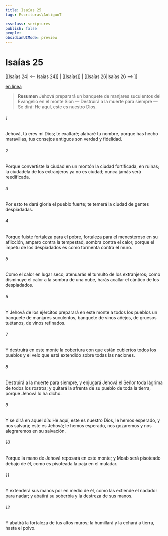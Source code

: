 ```yaml
---
title: Isaías 25
tags: Escrituras\AntiguoT

cssclass: scriptures
publish: false
people:
obsidianUIMode: preview
---
```


# Isaías 25
[[Isaías 24| <-- Isaías 24]] | [[Isaías]] | [[Isaías 26|Isaías 26 --> ]]

[en línea](https://churchofjesuschrist.org/study/scriptures/ot/isa/25?lang=spa)

> __Resumen__
Jehová preparará un banquete de manjares suculentos del Evangelio en el monte Sion — Destruirá a la muerte para siempre — Se dirá: He aquí, este es nuestro Dios.

###### 1 
Jehová, tú eres mi Dios; te exaltaré; alabaré tu nombre, porque has hecho maravillas, tus consejos antiguos son verdad y fidelidad.

###### 2 
Porque convertiste la ciudad en un montón  la ciudad fortificada, en ruinas; la ciudadela de los extranjeros ya no es ciudad; nunca jamás será reedificada.

###### 3 
Por esto te dará gloria el pueblo fuerte; te temerá la ciudad de gentes despiadadas.

###### 4 
Porque fuiste fortaleza para el pobre, fortaleza para el menesteroso en su aflicción, amparo contra la tempestad, sombra contra el calor, porque el ímpetu de los despiadados es como tormenta contra el muro.

###### 5 
Como el calor en lugar seco,  atenuarás el tumulto de los extranjeros; como disminuye el calor a la sombra de una nube,  harás acallar el cántico de los despiadados.

###### 6 
Y Jehová de los ejércitos preparará en este monte a todos los pueblos un banquete de manjares suculentos, banquete de vinos añejos, de gruesos tuétanos, de vinos refinados.

###### 7 
Y destruirá en este monte la cobertura con que están cubiertos todos los pueblos y el velo que está extendido sobre todas las naciones.

###### 8 
Destruirá a la muerte para siempre, y enjugará Jehová el Señor toda lágrima de todos los rostros; y quitará la afrenta de su pueblo de toda la tierra, porque Jehová lo ha dicho.

###### 9 
Y se dirá en aquel día: He aquí, este es nuestro Dios, le hemos esperado, y nos salvará; este es Jehová; le hemos esperado, nos gozaremos y nos alegraremos en su salvación.

###### 10 
Porque la mano de Jehová reposará en este monte; y Moab será pisoteado debajo de él, como es pisoteada la paja en el muladar.

###### 11 
Y extenderá sus manos por en medio de él, como las extiende el nadador para nadar; y abatirá su soberbia y la destreza de sus manos.

###### 12 
Y abatirá la fortaleza de tus altos muros; la humillará y la echará a tierra, hasta el polvo.

